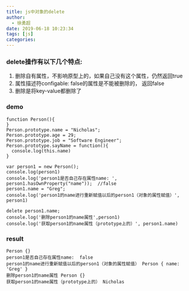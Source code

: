 ```yaml
---
title: js中对象的delete
author:
  - 徐勇超
date: 2019-06-18 10:23:34
tags: [js]
categories:
---
```


### delete操作有以下几个特点:
1. 删除自有属性，不影响原型上的，如果自己没有这个属性，仍然返回true
2. 属性描述符configable: false的属性是不能被删除的， 返回false
3. 删除是将key-value都删除了


### demo
```
function Person(){
}
Person.prototype.name = "Nicholas";
Person.prototype.age = 29;
Person.prototype.job = "Software Engineer";
Person.prototype.sayName = function(){
  console.log(this.name)
}

var person1 = new Person();
console.log(person1)
console.log('person1是否自己存在属性name: ', person1.hasOwnProperty("name"));  //false
person1.name = "Greg";
console.log('person1的name进行重新赋值以后的person1（对象的属性赋值）', person1)

delete person1.name;
console.log('删除person1的name属性',person1)
console.log('获取person1的name属性（prototype上的）', person1.name)
```

### result
```
Person {}
person1是否自己存在属性name:  false
person1的name进行重新赋值以后的person1（对象的属性赋值） Person { name: 'Greg' }
删除person1的name属性 Person {}
获取person1的name属性（prototype上的） Nicholas
```